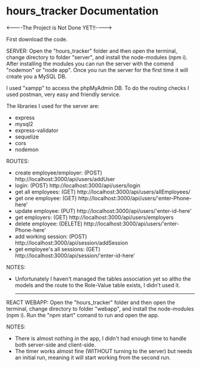 # hours_tracker Documentation
<----The Project is Not Done YET!!---->

First download the code.

SERVER:
Open the "hours_tracker" folder and then open the terminal, change directory to folder "server", and install the node-modules (npm i).
After installing the modules you can run the server with the comend "nodemon" or "node app".
Once you run the server for the first time it will create you a MySQL DB.

I used "xampp" to access the phpMyAdmin DB.
To do the routing checks I used postman, very easy and friendly service. 

The libraries I used for the server are:
- express
- mysql2
- express-validator
- sequelize
- cors
- nodemon


ROUTES:

- create employee/employer: (POST) http://localhost:3000/api/users/addUser
- login: (POST) http://localhost:3000/api/users/login
- get all employees: (GET) http://localhost:3000/api/users/allEmployees/
- get one employee: (GET) http://localhost:3000/api/users/'enter-Phone-here'
- update employee: (PUT) http://localhost:3000/api/users/'enter-id-here'
- get employers: (GET) http://localhost:3000/api/users/employers
- delete employee: (DELETE) http://localhost:3000/api/users/'enter-Phone-here'
- add working session: (POST) http://localhost:3000/api/session/addSession
- get employee's all sessions: (GET) http://localhost:3000/api/session/'enter-id-here'



NOTES:
- Unfortunately I haven't managed the tables association yet so altho the models and the route to the Role-Value table exists, I didn't used it.

    -------------------------------------------------------------------------------------------------------------------------------------------------------------------
    
    
REACT WEBAPP:
Open the "hours_tracker" folder and then open the terminal, change directory to folder "webapp", and install the node-modules (npm i).
Run the "npm start" comand to run and open the app.


NOTES:
- There is almost nothing in the app, I didn't had enough time to handle both server-side and client-side.
- The timer works almost fine (WITHOUT turning to the server) but needs an initial run, meaning it will start working from the second run. 
